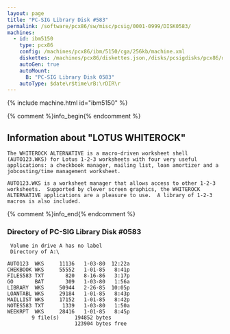 ```yaml
---
layout: page
title: "PC-SIG Library Disk #583"
permalink: /software/pcx86/sw/misc/pcsig/0001-0999/DISK0583/
machines:
  - id: ibm5150
    type: pcx86
    config: /machines/pcx86/ibm/5150/cga/256kb/machine.xml
    diskettes: /machines/pcx86/diskettes.json,/disks/pcsigdisks/pcx86/diskettes.json
    autoGen: true
    autoMount:
      B: "PC-SIG Library Disk 0583"
    autoType: $date\r$time\rB:\rDIR\r
---
```


{% include machine.html id="ibm5150" %}

{% comment %}info_begin{% endcomment %}

## Information about "LOTUS WHITEROCK"

    The WHITEROCK ALTERNATIVE is a macro-driven worksheet shell
    (AUTO123.WKS) for Lotus 1-2-3 worksheets with four very useful
    applications: a checkbook manager, mailing list, loan amortizer and a
    jobcosting/time management worksheet.
    
    AUTO123.WKS is a worksheet manager that allows access to other 1-2-3
    worksheets.  Supported by clever screen graphics, the WHITEROCK
    ALTERNATIVE applications are a pleasure to use.  A library of 1-2-3
    macros is also included.
{% comment %}info_end{% endcomment %}


### Directory of PC-SIG Library Disk #0583

     Volume in drive A has no label
     Directory of A:\

    AUTO123  WKS     11136   1-03-80  12:22a
    CHEKBOOK WKS     55552   1-01-85   8:41p
    FILES583 TXT       820   8-16-86   3:17p
    GO       BAT       309   1-03-80   1:56a
    LIBRARY  WKS     50944   2-26-85  10:05p
    LOANTABL WKS     29184   1-01-85   8:43p
    MAILLIST WKS     17152   1-01-85   8:42p
    NOTES583 TXT      1339   1-03-80   1:50a
    WEEKRPT  WKS     28416   1-01-85   8:45p
            9 file(s)     194852 bytes
                          123904 bytes free
